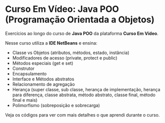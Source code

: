 # Curso Em Vídeo: Java POO (Programação Orientada a Objetos)

Exercícios ao longo do curso de **Java POO** da plataforma **Curso Em Vídeo**.

Nesse curso utiliza a **IDE NetBeans** e ensina:

* Classe vs Objetos (atributos, métodos, estado, instância)
* Modificadores de acesso (private, protect e public)
* Métodos especiais (get e set)
* Construtor
* Encapsulamento
* Interface e Métodos abstratos
* Relacionamento de agregação
* Herança (super classe, sub classe, herança de implementação, herança para diferença, classe abstrata, método abstrato, classe final, método final e mais)
* Polimorfismo (sobreposição e sobrecarga)

Veja os códigos para ver com mais detalhes o que aprendi durante o curso.
